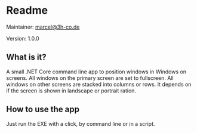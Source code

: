 # Readme

Maintainer: <marcel@3h-co.de>

Version: 1.0.0

## What is it?

A small .NET Core command line app to position windows in Windows on screens. 
All windows on the primary screen are set to fullscreen. All windows on other 
screens are stacked into columns or rows. It depends on if the screen is 
shown in landscape or portrait ration.

## How to use the app

Just run the EXE with a click, by command line or in a script.
